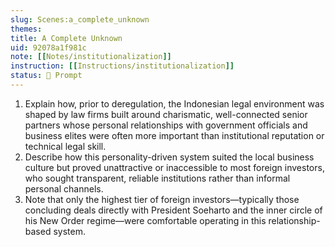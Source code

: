 ```yaml
---
slug: Scenes:a_complete_unknown
themes: 
title: A Complete Unknown
uid: 92078a1f981c
note: [[Notes/institutionalization]]
instruction: [[Instructions/institutionalization]]
status: 💬 Prompt
---
```

1. Explain how, prior to deregulation, the Indonesian legal environment was shaped by law firms built around charismatic, well-connected senior partners whose personal relationships with government officials and business elites were often more important than institutional reputation or technical legal skill.
2. Describe how this personality-driven system suited the local business culture but proved unattractive or inaccessible to most foreign investors, who sought transparent, reliable institutions rather than informal personal channels.
3. Note that only the highest tier of foreign investors—typically those concluding deals directly with President Soeharto and the inner circle of his New Order regime—were comfortable operating in this relationship-based system.
